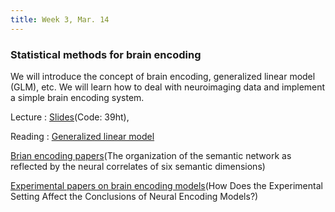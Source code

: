 ```yaml
---
title: Week 3, Mar. 14
---
```


### Statistical methods for brain encoding

We will introduce the concept of brain encoding, generalized linear model (GLM), etc. We will learn how to deal with neuroimaging data and implement a simple brain encoding system.

Lecture
: [Slides](https://pan.baidu.com/s/1P9zTe0-Q0I_6qHQrV-ZXUQ)(Code: 39ht), 

Reading
:
[Generalized linear model]([https://www.jmlr.org/papers/volume3/bengio03a/bengio03a.pdf](https://andysbrainbook.readthedocs.io/en/latest/fMRI_Short_Course/Statistics/04_Stats_General_Linear_Model.html)https://andysbrainbook.readthedocs.io/en/latest/fMRI_Short_Course/Statistics/04_Stats_General_Linear_Model.html)

[Brian encoding papers](https://pubmed.ncbi.nlm.nih.gov/38295716/)(The organization of the semantic network as reflected by the neural correlates of six semantic dimensions)

[Experimental papers on brain encoding models](https://aclanthology.org/2022.lrec-1.687/)(How Does the Experimental Setting Affect the Conclusions of Neural Encoding Models?)
